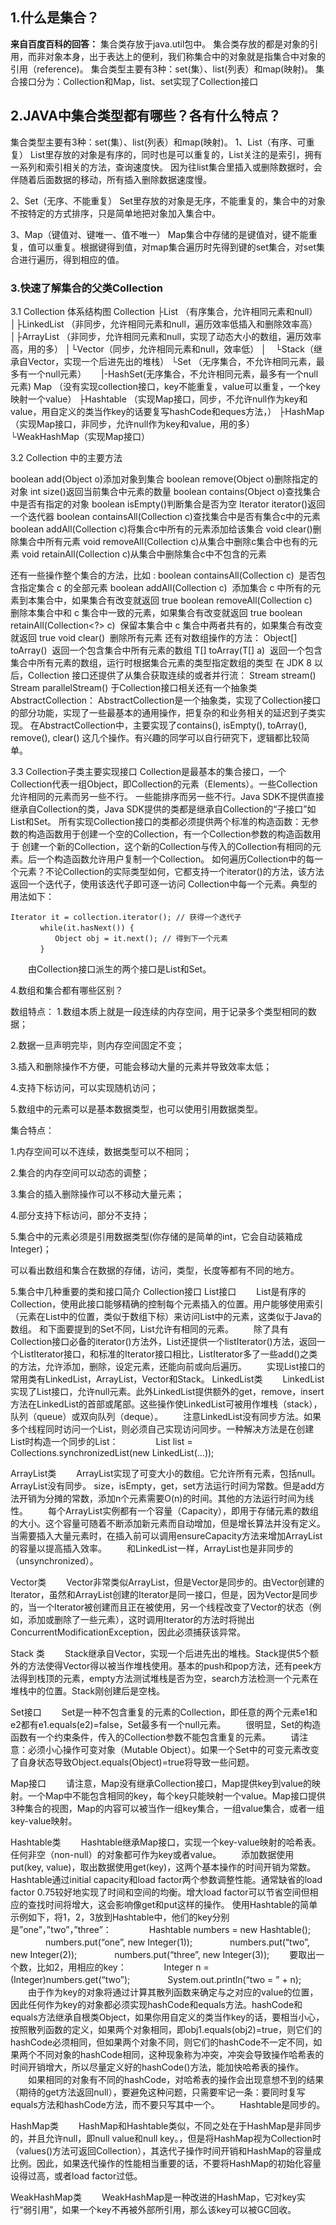 ## 1.什么是集合？

**来自百度百科的回答：**
    集合类存放于java.util包中。
    集合类存放的都是对象的引用，而非对象本身，出于表达上的便利，我们称集合中的对象就是指集合中对象的引用（reference)。
    集合类型主要有3种：set(集）、list(列表）和map(映射)。
    集合接口分为：Collection和Map，list、set实现了Collection接口



## 2.JAVA中集合类型都有哪些？各有什么特点？

集合类型主要有3种：set(集）、list(列表）和map(映射)。
1、List（有序、可重复）
List里存放的对象是有序的，同时也是可以重复的，List关注的是索引，拥有一系列和索引相关的方法，查询速度快。
因为往list集合里插入或删除数据时，会伴随着后面数据的移动，所有插入删除数据速度慢。

2、Set（无序、不能重复）
Set里存放的对象是无序，不能重复的，集合中的对象不按特定的方式排序，只是简单地把对象加入集合中。

3、Map（键值对、键唯一、值不唯一）
Map集合中存储的是键值对，键不能重复，值可以重复。根据键得到值，对map集合遍历时先得到键的set集合，对set集合进行遍历，得到相应的值。



### 3.快速了解集合的父类Collection

3.1 Collection 体系结构图
Collection
├List （有序集合，允许相同元素和null）
│├LinkedList （非同步，允许相同元素和null，遍历效率低插入和删除效率高）
│├ArrayList （非同步，允许相同元素和null，实现了动态大小的数组，遍历效率高，用的多）
│└Vector（同步，允许相同元素和null，效率低）
│　└Stack（继承自Vector，实现一个后进先出的堆栈）
└Set （无序集合，不允许相同元素，最多有一个null元素）
     |-HashSet(无序集合，不允许相同元素，最多有一个null元素)
Map （没有实现collection接口，key不能重复，value可以重复，一个key映射一个value）
├Hashtable （实现Map接口，同步，不允许null作为key和value，用自定义的类当作key的话要复写hashCode和eques方法，）
├HashMap （实现Map接口，非同步，允许null作为key和value，用的多）
└WeakHashMap（实现Map接口）

3.2 Collection 中的主要方法

boolean add(Object o)添加对象到集合
boolean remove(Object o)删除指定的对象
int size()返回当前集合中元素的数量
boolean contains(Object o)查找集合中是否有指定的对象
boolean isEmpty()判断集合是否为空
Iterator iterator()返回一个迭代器
boolean containsAll(Collection c)查找集合中是否有集合c中的元素
boolean addAll(Collection c)将集合c中所有的元素添加给该集合
void clear()删除集合中所有元素
void removeAll(Collection c)从集合中删除c集合中也有的元素
void retainAll(Collection c)从集合中删除集合c中不包含的元素

还有一些操作整个集合的方法，比如 :
boolean containsAll(Collection<?> c) 
是否包含指定集合 c 的全部元素
boolean addAll(Collection<? extends E> c) 
添加集合 c 中所有的元素到本集合中，如果集合有改变就返回 true
boolean removeAll(Collection<?> c) 
删除本集合中和 c 集合中一致的元素，如果集合有改变就返回 true
boolean retainAll(Collection<?> c) 
保留本集合中 c 集合中两者共有的，如果集合有改变就返回 true
void clear() 
删除所有元素
还有对数组操作的方法：
Object[] toArray() 
返回一个包含集合中所有元素的数组
<T> T[] toArray(T[] a) 
返回一个包含集合中所有元素的数组，运行时根据集合元素的类型指定数组的类型
在 JDK 8 以后，Collection 接口还提供了从集合获取连续的或者并行流：
Stream<E> stream()
Stream<E> parallelStream()
于Collection接口相关还有一个抽象类AbstractCollection：
AbstractCollection是一个抽象类，实现了Collection接口的部分功能，实现了一些最基本的通用操作，把复杂的和业务相关的延迟到子类实现。
在AbstractCollection中，主要实现了contains(), isEmpty(), toArray(), remove(), clear() 这几个操作。有兴趣的同学可以自行研究下，逻辑都比较简单。


3.3 Collection子类主要实现接口
Collection是最基本的集合接口，一个Collection代表一组Object，即Collection的元素（Elements）。一些Collection允许相同的元素而另一些不行。
一些能排序而另一些不行。Java SDK不提供直接继承自Collection的类，Java SDK提供的类都是继承自Collection的“子接口”如List和Set。 
所有实现Collection接口的类都必须提供两个标准的构造函数：无参数的构造函数用于创建一个空的Collection，有一个Collection参数的构造函数用于
创建一个新的Collection，这个新的Collection与传入的Collection有相同的元素。后一个构造函数允许用户复制一个Collection。 
如何遍历Collection中的每一个元素？不论Collection的实际类型如何，它都支持一个iterator()的方法，该方法返回一个迭代子，使用该迭代子即可逐一访问
Collection中每一个元素。典型的用法如下： 
　　　　
```
Iterator it = collection.iterator(); // 获得一个迭代子 
　　　　while(it.hasNext()) { 
　　　　　　Object obj = it.next(); // 得到下一个元素 
　　　　} 
```


　　由Collection接口派生的两个接口是List和Set。 


4.数组和集合都有哪些区别？

数组特点：
1.数组本质上就是一段连续的内存空间，用于记录多个类型相同的数据；

2.数据一旦声明完毕，则内存空间固定不变；

3.插入和删除操作不方便，可能会移动大量的元素并导致效率太低；

4.支持下标访问，可以实现随机访问；

5.数组中的元素可以是基本数据类型，也可以使用引用数据类型。

集合特点：

1.内存空间可以不连续，数据类型可以不相同；

2.集合的内存空间可以动态的调整；

3.集合的插入删除操作可以不移动大量元素；

4.部分支持下标访问，部分不支持；

5.集合中的元素必须是引用数据类型(你存储的是简单的int，它会自动装箱成Integer)；

可以看出数组和集合在数据的存储，访问，类型，长度等都有不同的地方。


5.集合中几种重要的类和接口简介
Collection接口 
List接口 
　　List是有序的Collection，使用此接口能够精确的控制每个元素插入的位置。用户能够使用索引（元素在List中的位置，类似于数组下标）来访问List中的元素，这类似于Java的数组。 
和下面要提到的Set不同，List允许有相同的元素。 
　　除了具有Collection接口必备的iterator()方法外，List还提供一个listIterator()方法，返回一个ListIterator接口，和标准的Iterator接口相比，ListIterator多了一些add()之类的方法，允许添加，删除，设定元素，还能向前或向后遍历。 
　　实现List接口的常用类有LinkedList，ArrayList，Vector和Stack。 
LinkedList类 
　　LinkedList实现了List接口，允许null元素。此外LinkedList提供额外的get，remove，insert方法在LinkedList的首部或尾部。这些操作使LinkedList可被用作堆栈（stack），队列（queue）或双向队列（deque）。 
　　注意LinkedList没有同步方法。如果多个线程同时访问一个List，则必须自己实现访问同步。一种解决方法是在创建List时构造一个同步的List： 
　　　　List list = Collections.synchronizedList(new LinkedList(...)); 

ArrayList类 
　　ArrayList实现了可变大小的数组。它允许所有元素，包括null。ArrayList没有同步。 
size，isEmpty，get，set方法运行时间为常数。但是add方法开销为分摊的常数，添加n个元素需要O(n)的时间。其他的方法运行时间为线性。 
　　每个ArrayList实例都有一个容量（Capacity），即用于存储元素的数组的大小。这个容量可随着不断添加新元素而自动增加，但是增长算法并没有定义。当需要插入大量元素时，在插入前可以调用ensureCapacity方法来增加ArrayList的容量以提高插入效率。 
　　和LinkedList一样，ArrayList也是非同步的（unsynchronized）。 

Vector类 
　　Vector非常类似ArrayList，但是Vector是同步的。由Vector创建的Iterator，虽然和ArrayList创建的Iterator是同一接口，但是，因为Vector是同步的，当一个Iterator被创建而且正在被使用，另一个线程改变了Vector的状态（例如，添加或删除了一些元素），这时调用Iterator的方法时将抛出ConcurrentModificationException，因此必须捕获该异常。 

Stack 类 
　　Stack继承自Vector，实现一个后进先出的堆栈。Stack提供5个额外的方法使得Vector得以被当作堆栈使用。基本的push和pop方法，还有peek方法得到栈顶的元素，empty方法测试堆栈是否为空，search方法检测一个元素在堆栈中的位置。Stack刚创建后是空栈。 

Set接口 
　　Set是一种不包含重复的元素的Collection，即任意的两个元素e1和e2都有e1.equals(e2)=false，Set最多有一个null元素。 
　　很明显，Set的构造函数有一个约束条件，传入的Collection参数不能包含重复的元素。 
　　请注意：必须小心操作可变对象（Mutable Object）。如果一个Set中的可变元素改变了自身状态导致Object.equals(Object)=true将导致一些问题。 

Map接口 
　　请注意，Map没有继承Collection接口，Map提供key到value的映射。一个Map中不能包含相同的key，每个key只能映射一个value。Map接口提供3种集合的视图，Map的内容可以被当作一组key集合，一组value集合，或者一组key-value映射。 

Hashtable类 
　　Hashtable继承Map接口，实现一个key-value映射的哈希表。任何非空（non-null）的对象都可作为key或者value。 
　　添加数据使用put(key, value)，取出数据使用get(key)，这两个基本操作的时间开销为常数。 
Hashtable通过initial capacity和load factor两个参数调整性能。通常缺省的load factor 0.75较好地实现了时间和空间的均衡。增大load factor可以节省空间但相应的查找时间将增大，这会影响像get和put这样的操作。 
使用Hashtable的简单示例如下，将1，2，3放到Hashtable中，他们的key分别是”one”，”two”，”three”： 
　　　　Hashtable numbers = new Hashtable(); 
　　　　numbers.put(“one”, new Integer(1)); 
　　　　numbers.put(“two”, new Integer(2)); 
　　　　numbers.put(“three”, new Integer(3)); 
　　要取出一个数，比如2，用相应的key： 
　　　　Integer n = (Integer)numbers.get(“two”); 
　　　　System.out.println(“two = ” + n); 
　　由于作为key的对象将通过计算其散列函数来确定与之对应的value的位置，因此任何作为key的对象都必须实现hashCode和equals方法。hashCode和equals方法继承自根类Object，如果你用自定义的类当作key的话，要相当小心，按照散列函数的定义，如果两个对象相同，即obj1.equals(obj2)=true，则它们的hashCode必须相同，但如果两个对象不同，则它们的hashCode不一定不同，如果两个不同对象的hashCode相同，这种现象称为冲突，冲突会导致操作哈希表的时间开销增大，所以尽量定义好的hashCode()方法，能加快哈希表的操作。 
　　如果相同的对象有不同的hashCode，对哈希表的操作会出现意想不到的结果（期待的get方法返回null），要避免这种问题，只需要牢记一条：要同时复写equals方法和hashCode方法，而不要只写其中一个。 
　　Hashtable是同步的。 

HashMap类 
　　HashMap和Hashtable类似，不同之处在于HashMap是非同步的，并且允许null，即null value和null key。，但是将HashMap视为Collection时（values()方法可返回Collection），其迭代子操作时间开销和HashMap的容量成比例。因此，如果迭代操作的性能相当重要的话，不要将HashMap的初始化容量设得过高，或者load factor过低。 

WeakHashMap类 
　　WeakHashMap是一种改进的HashMap，它对key实行“弱引用”，如果一个key不再被外部所引用，那么该key可以被GC回收。 
 
